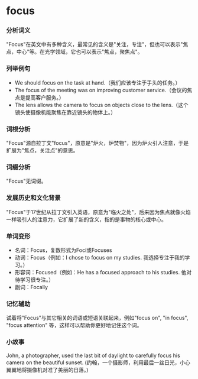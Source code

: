 # focus

### 分析词义

  

"Focus"在英文中有多种含义，最常见的含义是"关注，专注"，但也可以表示"焦点，中心"等。在光学领域，它也可以表示"焦点，聚焦点"。

  

### 列举例句

  

*   We should focus on the task at hand.（我们应该专注于手头的任务。）
*   The focus of the meeting was on improving customer service.（会议的焦点是提高客户服务。）
*   The lens allows the camera to focus on objects close to the lens.（这个镜头使摄像机能聚焦在靠近镜头的物体上。）

  

### 词根分析

  

"Focus"源自拉丁文"focus"，原意是"炉火，炉焚物"，因为炉火引人注意，于是扩展为"焦点，关注点"的意思。

  

### 词缀分析

  

"Focus"无词缀。

  

### 发展历史和文化背景

  

"Focus"于17世纪从拉丁文引入英语，原意为"临火之处"，后来因为焦点就像火焰一样吸引人的注意力，它扩展了新的含义，指的是事物的核心或中心。

  

### 单词变形

  

*   名词：Focus，复数形式为Foci或Focuses
*   动词：Focus（例如：I chose to focus on my studies. 我选择专注于我的学习。）
*   形容词：Focused（例如：He has a focused approach to his studies. 他对待学习很专注。）
*   副词：Focally

  

### 记忆辅助

  

试着将"Focus"与其它相关的词语或短语关联起来，例如"focus on", "in focus", "focus attention" 等，这样可以帮助你更好地记住这个词。

  

### 小故事

  

John, a photographer, used the last bit of daylight to carefully focus his camera on the beautiful sunset. (约翰，一个摄影师，利用最后一丝日光，小心翼翼地将摄像机对准了美丽的日落。)
